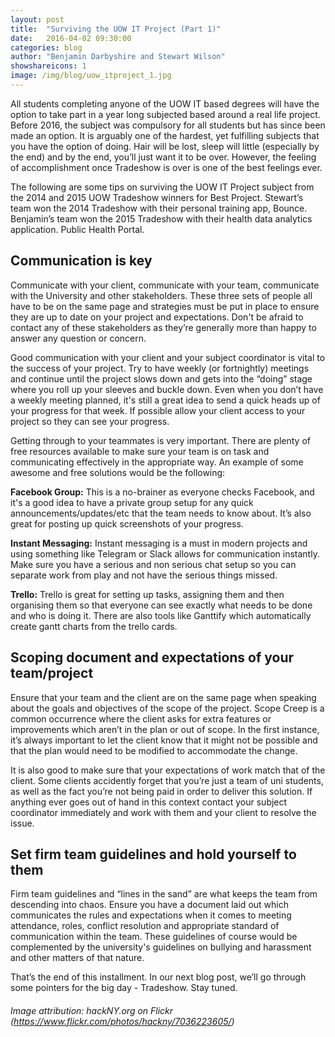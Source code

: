 ```yaml
---
layout: post
title:  "Surviving the UOW IT Project (Part 1)"
date:   2016-04-02 09:30:00
categories: blog
author: "Benjamin Darbyshire and Stewart Wilson"
showshareicons: 1
image: /img/blog/uow_itproject_1.jpg
---
```

All students completing anyone of the UOW IT based degrees will have the option to take part in a year long subjected based around a real life project. Before 2016, the subject was compulsory for all students but has since been made an option. It is arguably one of the hardest, yet fulfilling subjects that you have the option of doing. Hair will be lost, sleep will little (especially by the end) and by the end, you’ll just want it to be over. However, the feeling of accomplishment once Tradeshow is over is one of the best feelings ever.

The following are some tips on surviving the UOW IT Project subject from the 2014 and 2015 UOW Tradeshow winners for Best Project. Stewart’s team won the 2014 Tradeshow with their personal training app, Bounce. Benjamin’s team won the 2015 Tradeshow with their health data analytics application. Public Health Portal.

Communication is key
------------------

Communicate with your client, communicate with your team, communicate with the University and other stakeholders. These three sets of people all have to be on the same page and strategies must be put in place to ensure they are up to date on your project and expectations. Don't be afraid to contact any of these stakeholders as they’re generally more than happy to answer any question or concern. 

Good communication with your client and your subject coordinator is vital to the success of your project. Try to have weekly (or fortnightly) meetings and continue until the project slows down and gets into the “doing” stage where you roll up your sleeves and buckle down. Even when you don’t have a weekly meeting planned, it's still a great idea to send a quick heads up of your progress for that week. If possible allow your client access to your project so they can see your progress.

Getting through to your teammates is very important. There are plenty of free resources available to make sure your team is on task and communicating effectively in the appropriate way. An example of some awesome and free solutions would be the following: 

**Facebook Group:** This is a no-brainer as everyone checks Facebook, and it's a good idea to have a private group setup for any quick announcements/updates/etc that the team needs to know about. It’s also great for posting up quick screenshots of your progress.

**Instant Messaging:** Instant messaging is a must in modern projects and using something like Telegram or Slack allows for communication instantly. Make sure you have a serious and non serious chat setup so you can separate work from play and not have the serious things missed.  

**Trello:** Trello is great for setting up tasks, assigning them and then organising them so that everyone can see exactly what needs to be done and who is doing it. There are also tools like Ganttify which automatically create gantt charts from the trello cards. 


Scoping document and expectations of your team/project
------------------
Ensure that your team and the client are on the same page when speaking about the goals and objectives of the scope of the project. Scope Creep is a common occurrence where the client asks for extra features or improvements which aren’t in the plan or out of scope. In the first instance, it’s always important to let the client know that it might not be possible and that the plan would need to be modified to accommodate the change.

It is also good to make sure that your expectations of work match that of the client. Some clients accidently forget that you’re just a team of uni students, as well as the fact you’re not being paid in order to deliver this solution. If anything ever goes out of hand in this context contact your subject coordinator immediately and work with them and your client to resolve the issue. 

Set firm team guidelines and hold yourself to them
------------------

Firm team guidelines and “lines in the sand” are what keeps the team from descending into chaos. Ensure you have a document laid out which communicates the rules and expectations when it comes to meeting attendance, roles, conflict resolution and appropriate standard of communication within the team. These guidelines of course would be complemented by the university's guidelines on bullying and harassment and other matters of that nature. 

That’s the end of this installment. In our next blog post, we’ll go through some pointers for the big day - Tradeshow. Stay tuned.

###### Image attribution: hackNY.org on Flickr (https://www.flickr.com/photos/hackny/7036223605/)

